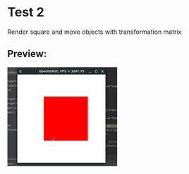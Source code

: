 # Test 2

Render square and move objects with transformation matrix

## Preview:
![Preview](preview.gif)

